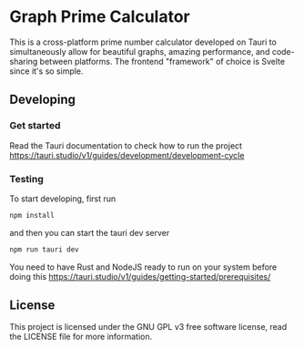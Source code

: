 # Graph Prime Calculator

This is a cross-platform prime number calculator developed on Tauri to simultaneously allow for beautiful graphs, amazing performance, and code-sharing between platforms. The frontend "framework" of choice is Svelte since it's so simple.

## Developing

### Get started

Read the Tauri documentation to check how to run the project
https://tauri.studio/v1/guides/development/development-cycle

### Testing

To start developing, first run

```bash
npm install
```

and then you can start the tauri dev server

```bash
npm run tauri dev
```

You need to have Rust and NodeJS ready to run on your system before doing this
https://tauri.studio/v1/guides/getting-started/prerequisites/

## License

This project is licensed under the GNU GPL v3 free software license, read the LICENSE file for more information.

